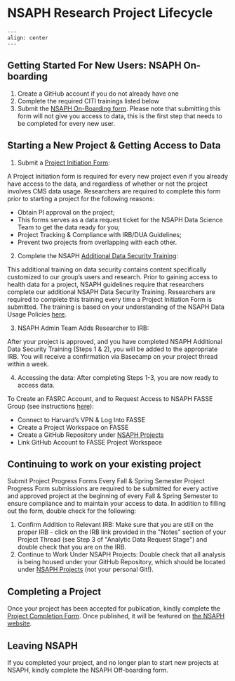 # NSAPH Research Project Lifecycle

```{figure} imgs/NSAPH-Research-Lifecycle_LK.png
---
align: center 
---
```


## Getting Started For New Users: NSAPH On-boarding

1. Create a GitHub account if you do not already have one
2. Complete the required CITI trainings listed below
3. Submit the [NSAPH On-Boarding form](https://docs.google.com/forms/d/e/1FAIpQLSe7b1-1IM9HsgvImDqzKVK5iK8i2iYSBXAVeAGo0zim-ekn2w/viewform).
Please note that submitting this form will not give you access to data, this is the first step that needs to be completed for every new user.

## Starting a New Project & Getting Access to Data

1. Submit a [Project Initiation Form](https://docs.google.com/forms/d/e/1FAIpQLSe6HflNjmJCQeJ5qKGoQFOchvfjeZbDRV0fJX7dCp9jzIfW6Q/viewform):

A Project Initiation form is required for every new project even if you already have access to the data, and regardless of whether or not the project involves CMS data usage. 
Researchers  are required to complete this form prior to starting a project for the following reasons:
   - Obtain PI approval on the project;
   - This forms serves as a data request ticket for the NSAPH Data Science Team to get the data ready for you;
   - Project Tracking & Compliance with IRB/DUA Guidelines;
   - Prevent two projects from overlapping with each other.

2. Complete the NSAPH [Additional Data Security Training](https://docs.google.com/forms/d/e/1FAIpQLScU69szWvPCPhrcXhT8959B3osxn6KW5vzTyOMpdzb8FQlhEw/viewform?usp=sf_link):

This additional training on data security contains content specifically customized to our group’s users and research. Prior to gaining access to health data for a project, NSAPH guidelines require that researchers complete our additional NSAPH Data Security Training. Researchers are required to complete this training every time a Project Initiation Form is submitted.
The training is based on your understanding of the NSAPH Data Usage Policies [here](https://nsaph.info/dua.html).

3. NSAPH Admin Team Adds Researcher to IRB:

After your project is approved, and you have completed NSAPH Additional Data Security Training  (Steps 1 & 2), you will be added to the appropriate IRB. You will receive a confirmation via Basecamp on your project thread within a week.

4. Accessing the data: After completing Steps 1-3, you are now ready to access data.

To Create an FASRC Account, and to Request Access to NSAPH FASSE Group (see instructions [here](https://nsaph.info/fasse.html)):
   - Connect to Harvard’s VPN & Log Into FASSE
   - Create a Project Workspace on FASSE
   - Create a GitHub Repository under [NSAPH Projects](https://github.com/orgs/NSAPH-Projects/teams)
   - Link GitHub Account to FASSE Project Workspace


## Continuing to work on your existing project

Submit Project Progress Forms Every Fall & Spring Semester
Project Progress Form submissions are required to be submitted for every active and approved project at the beginning of every Fall & Spring Semester to ensure compliance and to maintain your access to data. 
In addition to filling out the form, double check for the following:
1. Confirm Addition to Relevant IRB: Make sure that you are still on the proper IRB - click on the IRB link provided in the "Notes" section of your Project Thread (see Step 3 of "Analytic Data Request Stage") and double check that you are on the IRB.
2. Continue to Work Under NSAPH Projects: Double check that all analysis is being housed under your GitHub Repository, which should be located under [NSAPH Projects](https://github.com/orgs/NSAPH-Projects/teams) (not your personal Git!).


## Completing a Project

Once your project has been accepted for publication, kindly complete the [Project Completion Form](https://docs.google.com/forms/d/e/1FAIpQLSfZT-Cs-buXTIvLUEHQgyTSdqY1ys5R6MIKUUkzdZd6TGq2xQ/viewform). Once published, it will be featured on [the NSAPH website](https://www.hsph.harvard.edu/nsaph/).  


## Leaving NSAPH

If you completed your project, and no longer plan to start new projects at NSAPH, kindly complete the NSAPH Off-boarding form. 
